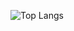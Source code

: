 ![Top Langs](https://github-readme-stats.vercel.app/api/top-langs/?username=sguckiran&layout=compact&theme=midnight-purple)

